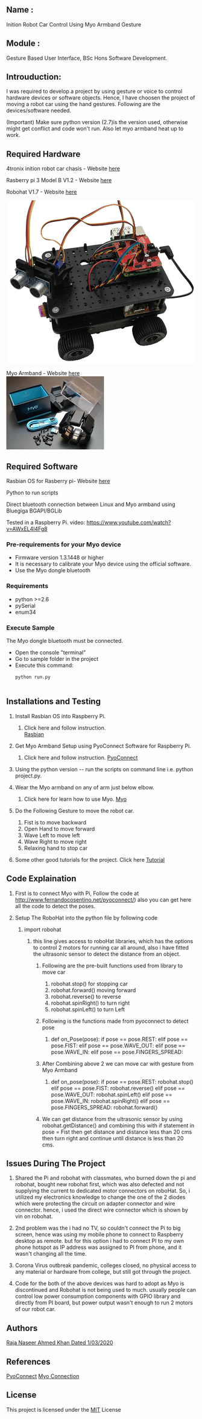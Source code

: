 
## Name	: 
Inition Robot Car Control Using Myo Armband Gesture
## Module	: 
Gesture Based User Interface, BSc Hons Software Development.

## Introuduction: 
I was required to develop a project by using gesture or voice to control hardware devices or software objects. Hence, I have choosen the project of moving a robot car using the hand gestures. Following are the devices/software needed.


(Important) Make sure python version (2.7)is the version used, otherwise might get conflict and code won't run. Also let myo armband heat up to work.

## Required Hardware

4tronix inition robot car chasis -  Website [here](https://4tronix.co.uk/blog/?p=169)

Rasberry pi 3 Model B V1.2 - Website [here](https://www.raspberrypi.org/products/raspberry-pi-3-model-b/)       

Robohat V1.7 - Website [here](https://shop.4tronix.co.uk/products/robohat)       

![alt tag](https://github.com/g00351263/RobotCar_Myo_Pi3/blob/master/initio.jpg)

Myo Armband - Website [here](https://www.myo.com/)    
![alt tag](https://github.com/g00351263/RobotCar_Myo_Pi3/blob/master/myo.jpg)

## Required Software

Rasbian OS for Rasberry pi- Website [here](https://www.raspberrypi.org/downloads/raspbian/)

Python to run scripts

Direct bluetooth connection between Linux and Myo armband using Bluegiga BGAPI/BGLib

Tested in a Raspberry Pi. video: https://www.youtube.com/watch?v=AWxEL4l4Fg8

### Pre-requirements for your Myo device
- Firmware version 1.3.1448 or higher
- It is necessary to calibrate your Myo device using the official software.
- Use the Myo dongle bluetooth

### Requirements
- python >=2.6
- pySerial
- enum34

### Execute Sample
The Myo dongle bluetooth must be connected.

- Open the console "terminal" 
- Go to sample folder in the project
- Execute this command:
  ```
  python run.py


## Installations and Testing

1. Install Rasbian OS into Raspberry Pi.
	1. Click here and follow instruction.		
[Rasbian](https://www.youtube.com/watch?v=RQ6JvnXwDCM)

2. Get Myo Armband Setup using PyoConnect Software for Raspberry Pi.
	1. Click here and follow instruction.
[PyoConnect](http://www.fernandocosentino.net/pyoconnect/)

		
3. Using the python version -- run the scripts on command line i.e. python project.py.

4. Wear the Myo armband on any of arm just below elbow.
	1. Click here for learn how to use Myo.
[Myo](https://support.getmyo.com/hc/en-us/articles/201169525-How-to-wear-the-Myo-armband)

		
5. Do the Following Gesture to move the robot car.

	1. Fist is to move backward
	2. Open Hand to move forward
	3. Wave Left to move left
	4. Wave Right to move right
	5. Relaxing hand to stop car

6. Some other good tutorials for the project. Click here
[Tutorial](https://www.hackster.io/brink-io/rover-controlled-using-myo-armband-and-raspberry-pi-3-c09379)

## Code Explaination

1. First is to connect Myo with Pi, Follow the code at http://www.fernandocosentino.net/pyoconnect/) also you can get here all the code to detect the poses.

2. Setup The RoboHat into the python file by following code
	1.	import robohat 
		1. this line gives access to roboHat libraries, which has the options to control 2 motors for running car all around, also i have fitted the ultrasonic sensor to detect the distance from an object.
		
			1.	Following are the pre-built functions used from library to move car
			
				1. robohat.stop() for stopping car
				2. robohat.forward() moving forward
				3. robohat.reverse() to reverse
				3. robohat.spinRight() to turn right
				4. robohat.spinLeft() to turn Left
			
			2. Following is the functions made from pyoconnect to detect pose
				
				1. def on_Pose(pose):
					if pose == pose.REST:
					elif pose == pose.FIST:
					elif pose == pose.WAVE_OUT:
					elif pose == pose.WAVE_IN:
					elif pose == pose.FINGERS_SPREAD:
			
			
			3. After Combining above 2 we can move car with gesture from Myo Armband
				
				1. def on_pose(pose):
					if pose == pose.REST:
					robohat.stop()
					elif pose == pose.FIST:
					robohat.reverse()
					elif pose == pose.WAVE_OUT:
					robohat.spinLeft()
					elif pose == pose.WAVE_IN:
					robohat.spinRight()
					elif pose == pose.FINGERS_SPREAD:
					robohat.forward()

			4. We can get distance from the ultrasonic sensor 
by using robohat.getDistance() and combining this with if statement in pose = Fist then get distance and distance less than 20 cms then turn right and continue until distance is less than 20 cms.


## Issues During The Project
1. Shared the Pi and robohat with classmates, who burned down the pi and robohat, bought new robohat first, which was also defected and not supplying the current to dedicated motor connectors on roboHat. So, i utilized my electronics knowledge to change the one of the 2 diodes which were protecting the circuit on adapter connector and wire connector. hence, i used the direct wire connector which is shown by vin on robohat.

2. 2nd problem was the i had no TV, so couldn't connect the Pi to big screen, hence was using my mobile phone to connect to Raspberry desktop as remote. but for this option i had to connect PI to my own phone hotspot as IP address was assigned to PI from phone, and it wasn't changing all the time.

3. Corona Virus outbreak pandemic, colleges closed, no physical access to any material or hardware from college, but still got through the project.

4. Code for the both of the above devices was hard to adopt as Myo is discontinued and Robohat is not being used to much. usually people can control low power consumption components with GPIO library and directly from PI board, but power output wasn't enough to run 2 motors of our robot car.
					
## Authors

[Raja Naseer Ahmed Khan Dated 1/03/2020](https://github.com/g00351263/RobotCar_Myo_Pi3)

## References            

[PyoConnect](http://www.fernandocosentino.net/pyoconnect/)
[Myo Connection](https://github.com/avineshmohan/Rover-Myo)

## License

This project is licensed under the [MIT](https://github.com/g00351263/RobotCar_Myo_Pi3/blob/master/LICENSE) License 
        
